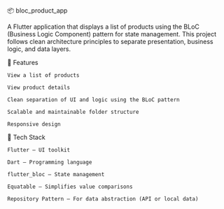 📦 bloc_product_app

A Flutter application that displays a list of products using the BLoC (Business Logic Component) pattern for state management. This project follows clean architecture principles to separate presentation, business logic, and data layers.

🚀 Features

    View a list of products

    View product details

    Clean separation of UI and logic using the BLoC pattern

    Scalable and maintainable folder structure

    Responsive design


🧱 Tech Stack

    Flutter – UI toolkit

    Dart – Programming language

    flutter_bloc – State management

    Equatable – Simplifies value comparisons

    Repository Pattern – For data abstraction (API or local data)
